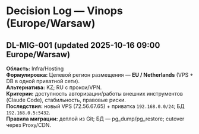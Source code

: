# Decision Log — Vinops (Europe/Warsaw)

## DL-MIG-001 (updated 2025-10-16 09:00 Europe/Warsaw)
**Область:** Infra/Hosting  
**Формулировка:** Целевой регион размещения — **EU / Netherlands** (VPS + DB в одной приватной сети).  
**Альтернатива:** KZ; RU с прокси/VPN.  
**Критерии:** доступность авторизации/работы внешних инструментов (Claude Code), стабильность, правовые риски.  
**Последствия:** новый VPS (72.56.67.65) + приватка `192.168.0.0/24`; БД `192.168.0.5:5432`.  
**Правила миграции:** деплой из Git; БД — pg_dump/pg_restore; cutover через Proxy/CDN.

